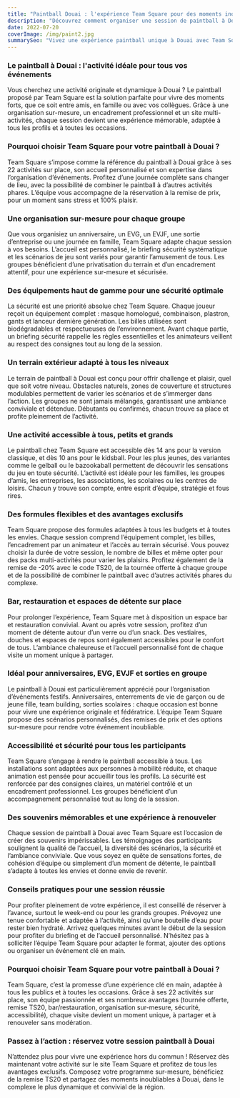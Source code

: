 ```yaml
---
title: "Paintball Douai : l'expérience Team Square pour des moments inoubliables"
description: "Découvrez comment organiser une session de paintball à Douai avec Team Square : immersion, sécurité, scénarios variés et convivialité pour tous vos événements entre amis, famille ou collègues."
date: 2022-07-20
coverImage: /img/paint2.jpg
summarySeo: "Vivez une expérience paintball unique à Douai avec Team Square : organisation sur-mesure, encadrement professionnel, terrains thématiques et ambiance conviviale pour des souvenirs mémorables."
---
```


### Le paintball à Douai : l'activité idéale pour tous vos événements

Vous cherchez une activité originale et dynamique à Douai ? Le paintball proposé par Team Square est la solution parfaite pour vivre des moments forts, que ce soit entre amis, en famille ou avec vos collègues. Grâce à une organisation sur-mesure, un encadrement professionnel et un site multi-activités, chaque session devient une expérience mémorable, adaptée à tous les profils et à toutes les occasions.

### Pourquoi choisir Team Square pour votre paintball à Douai ?

Team Square s’impose comme la référence du paintball à Douai grâce à ses 22 activités sur place, son accueil personnalisé et son expertise dans l’organisation d’événements. Profitez d’une journée complète sans changer de lieu, avec la possibilité de combiner le paintball à d’autres activités phares. L’équipe vous accompagne de la réservation à la remise de prix, pour un moment sans stress et 100% plaisir.

### Une organisation sur-mesure pour chaque groupe

Que vous organisiez un anniversaire, un EVG, un EVJF, une sortie d’entreprise ou une journée en famille, Team Square adapte chaque session à vos besoins. L’accueil est personnalisé, le briefing sécurité systématique et les scénarios de jeu sont variés pour garantir l’amusement de tous. Les groupes bénéficient d’une privatisation du terrain et d’un encadrement attentif, pour une expérience sur-mesure et sécurisée.

### Des équipements haut de gamme pour une sécurité optimale

La sécurité est une priorité absolue chez Team Square. Chaque joueur reçoit un équipement complet : masque homologué, combinaison, plastron, gants et lanceur dernière génération. Les billes utilisées sont biodégradables et respectueuses de l’environnement. Avant chaque partie, un briefing sécurité rappelle les règles essentielles et les animateurs veillent au respect des consignes tout au long de la session.

### Un terrain extérieur adapté à tous les niveaux

Le terrain de paintball à Douai est conçu pour offrir challenge et plaisir, quel que soit votre niveau. Obstacles naturels, zones de couverture et structures modulables permettent de varier les scénarios et de s’immerger dans l’action. Les groupes ne sont jamais mélangés, garantissant une ambiance conviviale et détendue. Débutants ou confirmés, chacun trouve sa place et profite pleinement de l’activité.

### Une activité accessible à tous, petits et grands

Le paintball chez Team Square est accessible dès 14 ans pour la version classique, et dès 10 ans pour le kidsball. Pour les plus jeunes, des variantes comme le gelball ou le bazookaball permettent de découvrir les sensations du jeu en toute sécurité. L’activité est idéale pour les familles, les groupes d’amis, les entreprises, les associations, les scolaires ou les centres de loisirs. Chacun y trouve son compte, entre esprit d’équipe, stratégie et fous rires.

### Des formules flexibles et des avantages exclusifs

Team Square propose des formules adaptées à tous les budgets et à toutes les envies. Chaque session comprend l’équipement complet, les billes, l’encadrement par un animateur et l’accès au terrain sécurisé. Vous pouvez choisir la durée de votre session, le nombre de billes et même opter pour des packs multi-activités pour varier les plaisirs. Profitez également de la remise de -20% avec le code TS20, de la tournée offerte à chaque groupe et de la possibilité de combiner le paintball avec d’autres activités phares du complexe.

### Bar, restauration et espaces de détente sur place

Pour prolonger l’expérience, Team Square met à disposition un espace bar et restauration convivial. Avant ou après votre session, profitez d’un moment de détente autour d’un verre ou d’un snack. Des vestiaires, douches et espaces de repos sont également accessibles pour le confort de tous. L’ambiance chaleureuse et l’accueil personnalisé font de chaque visite un moment unique à partager.

### Idéal pour anniversaires, EVG, EVJF et sorties en groupe

Le paintball à Douai est particulièrement apprécié pour l’organisation d’événements festifs. Anniversaires, enterrements de vie de garçon ou de jeune fille, team building, sorties scolaires : chaque occasion est bonne pour vivre une expérience originale et fédératrice. L’équipe Team Square propose des scénarios personnalisés, des remises de prix et des options sur-mesure pour rendre votre événement inoubliable.

### Accessibilité et sécurité pour tous les participants

Team Square s’engage à rendre le paintball accessible à tous. Les installations sont adaptées aux personnes à mobilité réduite, et chaque animation est pensée pour accueillir tous les profils. La sécurité est renforcée par des consignes claires, un matériel contrôlé et un encadrement professionnel. Les groupes bénéficient d’un accompagnement personnalisé tout au long de la session.

### Des souvenirs mémorables et une expérience à renouveler

Chaque session de paintball à Douai avec Team Square est l’occasion de créer des souvenirs impérissables. Les témoignages des participants soulignent la qualité de l’accueil, la diversité des scénarios, la sécurité et l’ambiance conviviale. Que vous soyez en quête de sensations fortes, de cohésion d’équipe ou simplement d’un moment de détente, le paintball s’adapte à toutes les envies et donne envie de revenir.

### Conseils pratiques pour une session réussie

Pour profiter pleinement de votre expérience, il est conseillé de réserver à l’avance, surtout le week-end ou pour les grands groupes. Prévoyez une tenue confortable et adaptée à l’activité, ainsi qu’une bouteille d’eau pour rester bien hydraté. Arrivez quelques minutes avant le début de la session pour profiter du briefing et de l’accueil personnalisé. N’hésitez pas à solliciter l’équipe Team Square pour adapter le format, ajouter des options ou organiser un événement clé en main.

### Pourquoi choisir Team Square pour votre paintball à Douai ?

Team Square, c’est la promesse d’une expérience clé en main, adaptée à tous les publics et à toutes les occasions. Grâce à ses 22 activités sur place, son équipe passionnée et ses nombreux avantages (tournée offerte, remise TS20, bar/restauration, organisation sur-mesure, sécurité, accessibilité), chaque visite devient un moment unique, à partager et à renouveler sans modération.

### Passez à l’action : réservez votre session paintball à Douai

N’attendez plus pour vivre une expérience hors du commun ! Réservez dès maintenant votre activité sur le site Team Square et profitez de tous les avantages exclusifs. Composez votre programme sur-mesure, bénéficiez de la remise TS20 et partagez des moments inoubliables à Douai, dans le complexe le plus dynamique et convivial de la région.
